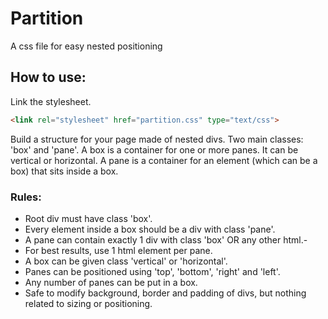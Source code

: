 # Partition
A css file for easy nested positioning

## How to use:
Link the stylesheet.
```html
<link rel="stylesheet" href="partition.css" type="text/css">
```
Build a structure for your page made of nested divs. Two main classes: 'box' and 'pane'. A box is a container for one or more panes. It can be vertical or horizontal. A pane is a container for an element (which can be a box) that sits inside a box.

### Rules:
- Root div must have class 'box'.
- Every element inside a box should be a div with class 'pane'.
- A pane can contain exactly 1 div with class 'box' OR any other html.-
- For best results, use 1 html element per pane.
- A box can be given class 'vertical' or 'horizontal'.
- Panes can be positioned using 'top', 'bottom', 'right' and 'left'.
- Any number of panes can be put in a box.
- Safe to modify background, border and padding of divs, but nothing related to sizing or positioning.
